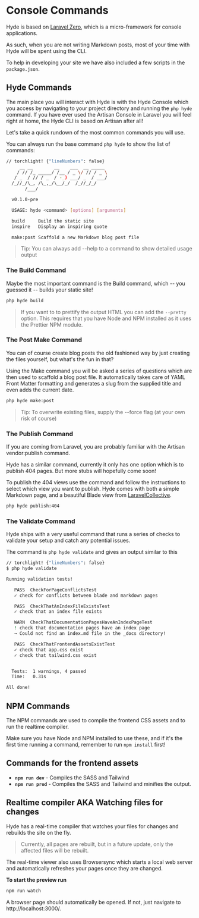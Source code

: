 # Console Commands
Hyde is based on [Laravel Zero](https://laravel-zero.com/), which is a micro-framework for console applications.

As such, when you are not writing Markdown posts, most of your time with Hyde will be spent using the CLI.

To help in developing your site we have also included a few scripts in the `package.json`. 

## Hyde Commands
The main place you will interact with Hyde is with the Hyde Console which you access by navigating to your project directory and running the `php hyde` command. If you have ever used the Artisan Console in Laravel you will feel right at home, the Hyde CLI is based on Artisan after all!

Let's take a quick rundown of the most common commands you will use.

You can always run the base command `php hyde` to show the list of commands:
```bash
// torchlight! {"lineNumbers": false}
     __ __        __    ___  __ _____
    / // /_ _____/ /__ / _ \/ // / _ \
   / _  / // / _  / -_) ___/ _  / ___/
  /_//_/\_, /\_,_/\__/_/  /_//_/_/
       /___/

  v0.1.0-pre

  USAGE: hyde <command> [options] [arguments]

  build     Build the static site
  inspire   Display an inspiring quote

  make:post Scaffold a new Markdown blog post file
```

> Tip: You can always add --help to a command to show detailed usage output

### The Build Command

Maybe the most important command is the Build command, which -- you guessed it -- builds your static site!

```bash
php hyde build
```

> If you want to to prettify the output HTML you can add the `--pretty` option. This requires that you have Node and NPM installed as it uses the Prettier NPM module.

### The Post Make Command
You can of course create blog posts the old fashioned way by just creating the files yourself, but what's the fun in that?

Using the Make command you will be asked a series of questions which are then used to scaffold a blog post file. It automatically takes care of YAML Front Matter formatting and generates a slug from the supplied title and even adds the current date.

```bash
php hyde make:post
```

> Tip: To overwrite existing files, supply the --force flag (at your own risk of course)

### The Publish Command
If you are coming from Laravel, you are probably familiar with the Artisan vendor:publish command.

Hyde has a similar command, currently it only has one option which is to publish 404 pages. But more stubs will hopefully come soon!

To publish the 404 views use the command and follow the instructions to select which view you want to publish. Hyde comes with both a simple Markdown page, and a beautiful Blade view from [LaravelCollective](https://github.com/LaravelCollective/errors).
```bash
php hyde publish:404
```


### The Validate Command
Hyde ships with a very useful command that runs a series of checks to validate your setup and catch any potential issues.

The command is `php hyde validate` and gives an output similar to this
```bash
// torchlight! {"lineNumbers": false}
$ php hyde validate

Running validation tests!

   PASS  CheckForPageConflictsTest
   ✓ check for conflicts between blade and markdown pages

   PASS  CheckThatAnIndexFileExistsTest
   ✓ check that an index file exists

   WARN  CheckThatDocumentationPagesHaveAnIndexPageTest
   ! check that documentation pages have an index page
   → Could not find an index.md file in the _docs directory!

   PASS  CheckThatFrontendAssetsExistTest
   ✓ check that app.css exist
   ✓ check that tailwind.css exist


  Tests:  1 warnings, 4 passed
  Time:   0.31s

All done!
```





## NPM Commands
The NPM commands are used to compile the frontend CSS assets and to run the realtime compiler.

Make sure you have Node and NPM installed to use these, and if it's the first time running a command, remember to run `npm install` first!

## Commands for the frontend assets
- **`npm run dev`** - Compiles the SASS and Tailwind
- **`npm run prod`** - Compiles the SASS and Tailwind and minifies the output.


## Realtime compiler AKA Watching files for changes

Hyde has a real-time compiler that watches your files for changes and rebuilds the site on the fly.
> Currently, all pages are rebuilt, but in a future update, only the affected files will be rebuilt.

The real-time viewer also uses Browsersync which starts a local web server and automatically refreshes your pages once they are changed. 

**To start the preview run**
```bash
npm run watch
```
A browser page should automatically be opened. If not, just navigate to http://localhost:3000/.
